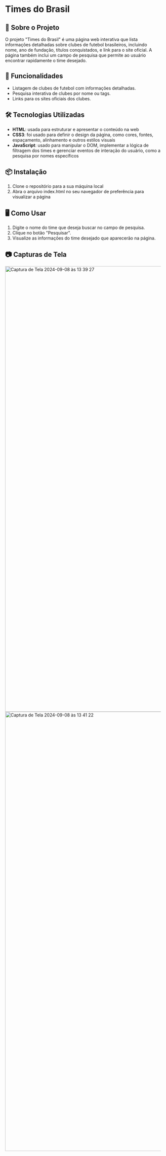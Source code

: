 # Times do Brasil

## 📖 Sobre o Projeto

O projeto "Times do Brasil" é uma página web interativa que lista informações detalhadas sobre clubes de futebol brasileiros, incluindo nome, ano de fundação, títulos conquistados, e link para o site oficial. A página também inclui um campo de pesquisa que permite ao usuário encontrar rapidamente o time desejado.

## 🚀 Funcionalidades

- Listagem de clubes de futebol com informações detalhadas.
- Pesquisa interativa de clubes por nome ou tags.
- Links para os sites oficiais dos clubes.

## 🛠️ Tecnologias Utilizadas

- **HTML**: usada para estruturar e apresentar o conteúdo na web
- **CSS3**: foi usado para definir o design da página, como cores, fontes, espaçamento, alinhamento e outros estilos visuais
- **JavaScript**: usado para manipular o DOM, implementar a lógica de filtragem dos times e gerenciar eventos de interação do usuário, como a pesquisa por nomes específicos

## 📦 Instalação

1. Clone o repositório para a sua máquina local
2. Abra o arquivo index.html no seu navegador de preferência para visualizar a página

## 🖥️ Como Usar
1. Digite o nome do time que deseja buscar no campo de pesquisa.
2. Clique no botão "Pesquisar".
3. Visualize as informações do time desejado que aparecerão na página.

## 📷 Capturas de Tela

<img width="1435" alt="Captura de Tela 2024-09-08 às 13 39 27" src="https://github.com/user-attachments/assets/40bb3404-7667-4a26-bdf6-53fa8fee1780">
<img width="1415" alt="Captura de Tela 2024-09-08 às 13 41 22" src="https://github.com/user-attachments/assets/25fd1895-c6e5-4735-b887-5e3c5a3cade5">

